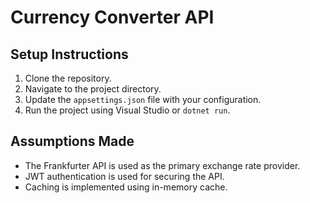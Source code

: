 ﻿# Currency Converter API

## Setup Instructions

1. Clone the repository.
2. Navigate to the project directory.
3. Update the `appsettings.json` file with your configuration.
4. Run the project using Visual Studio or `dotnet run`.

## Assumptions Made

- The Frankfurter API is used as the primary exchange rate provider.
- JWT authentication is used for securing the API.
- Caching is implemented using in-memory cache.
